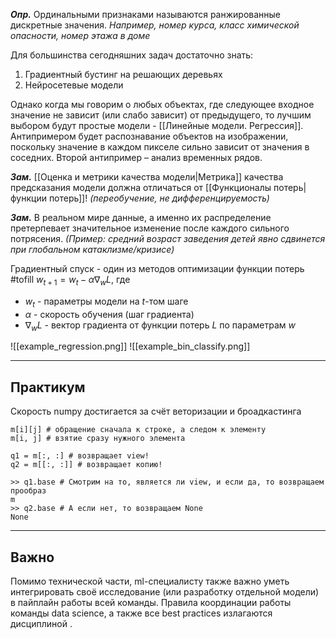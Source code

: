 ***Опр.*** Ординальными признаками называются ранжированные дискретные значения. *Например, номер курса, класс химической опасности, номер этажа в доме*
 
Для большинства сегодняшних задач достаточно знать:
1. Градиентный бустинг на решающих деревьях
2. Нейросетевые модели

Однако когда мы говорим о любых объектах, где следующее входное значение не зависит (или слабо зависит) от предыдущего, то лучшим выбором будут простые модели - [[Линейные модели. Регрессия]]. Антипримером будет распознавание объектов на изображении, поскольку значение в каждом пикселе сильно зависит от значения в соседних. Второй антипример – анализ временных рядов.

***Зам.*** [[Оценка и метрики качества модели|Метрика]] качества предсказания модели должна отличаться от [[Функционалы потерь|функции потерь]]! *(переобучение, не дифференцируемость)*

***Зам.*** В реальном мире данные, а именно их распределение претерпевает значительное изменение после каждого сильного потрясения. *(Пример: средний возраст заведения детей явно сдвинется при глобальном катаклизме/кризисе)*

Градиентный спуск - один из методов оптимизации функции потерь #tofill 
$w_{t+1}​=w_t​−α∇_w​L,$ где 
- $w_t$ - параметры модели на $t$-том шаге
- $\alpha$ - скорость обучения (шаг градиента)
- $∇_w​L$ - вектор градиента от функции потерь $L$ по параметрам $w$

![[example_regression.png]]
![[example_bin_classify.png]]


-----
## Практикум

Скорость numpy достигается за счёт веторизации и броадкастинга
```
m[i][j] # обращение сначала к строке, а следом к элементу
m[i, j] # взятие сразу нужного элемента
```
```
q1 = m[:, :] # возвращает view!
q2 = m[[:, :]] # возвращает копию!

>> q1.base # Смотрим на то, является ли view, и если да, то возвращаем прообраз
m
>> q2.base # А если нет, то возвращаем None
None
```
---

## Важно
Помимо технической части, ml-специалисту также важно уметь интегрировать своё  исследование (или разработку отдельной модели) в пайплайн работы всей команды. Правила координации работы команды data science, а также все best practices излагаются дисциплиной . 

